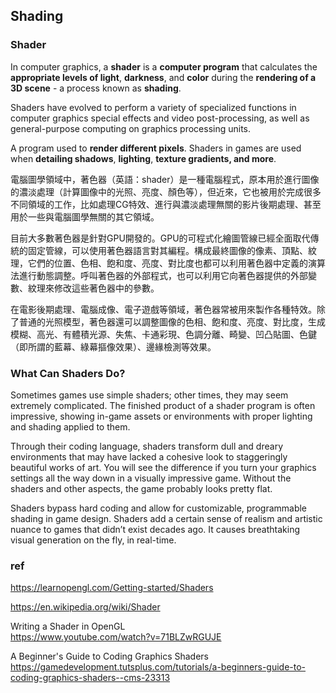 ## Shading


### Shader
In computer graphics, a **shader** is a **computer program** that calculates the **appropriate levels of light**, **darkness**, and **color** during the **rendering of a 3D scene** - a process known as **shading**.

Shaders have evolved to perform a variety of specialized functions in computer graphics special effects and video post-processing, as well as general-purpose computing on graphics processing units.


A program used to **render different pixels**. Shaders in games are used when **detailing shadows**, **lighting**, **texture gradients, and more**.

電腦圖學領域中，著色器（英語：shader）是一種電腦程式，原本用於進行圖像的濃淡處理（計算圖像中的光照、亮度、顏色等），但近來，它也被用於完成很多不同領域的工作，比如處理CG特效、進行與濃淡處理無關的影片後期處理、甚至用於一些與電腦圖學無關的其它領域。

目前大多數著色器是針對GPU開發的。GPU的可程式化繪圖管線已經全面取代傳統的固定管線，可以使用著色器語言對其編程。構成最終圖像的像素、頂點、紋理，它們的位置、色相、飽和度、亮度、對比度也都可以利用著色器中定義的演算法進行動態調整。呼叫著色器的外部程式，也可以利用它向著色器提供的外部變數、紋理來修改這些著色器中的參數。


在電影後期處理、電腦成像、電子遊戲等領域，著色器常被用來製作各種特效。除了普通的光照模型，著色器還可以調整圖像的色相、飽和度、亮度、對比度，生成模糊、高光、有體積光源、失焦、卡通彩現、色調分離、畸變、凹凸貼圖、色鍵（即所謂的藍幕、綠幕摳像效果）、邊緣檢測等效果。


### What Can Shaders Do?
Sometimes games use simple shaders; other times, they may seem extremely complicated. The finished product of a shader program is often impressive, showing in-game assets or environments with proper lighting and shading applied to them.

Through their coding language, shaders transform dull and dreary environments that may have lacked a cohesive look to staggeringly beautiful works of art. You will see the difference if you turn your graphics settings all the way down in a visually impressive game. Without the shaders and other aspects, the game probably looks pretty flat.

Shaders bypass hard coding and allow for customizable, programmable shading in game design. Shaders add a certain sense of realism and artistic nuance to games that didn’t exist decades ago. It causes breathtaking visual generation on the fly, in real-time.



### ref
https://learnopengl.com/Getting-started/Shaders

https://en.wikipedia.org/wiki/Shader

Writing a Shader in OpenGL \
https://www.youtube.com/watch?v=71BLZwRGUJE

A Beginner's Guide to Coding Graphics Shaders \
https://gamedevelopment.tutsplus.com/tutorials/a-beginners-guide-to-coding-graphics-shaders--cms-23313

